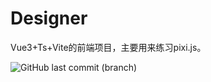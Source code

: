 # Designer

Vue3+Ts+Vite的前端项目，主要用来练习pixi.js。

![GitHub last commit (branch)](https://img.shields.io/github/last-commit/Eugene-Forest/Designer/main)


